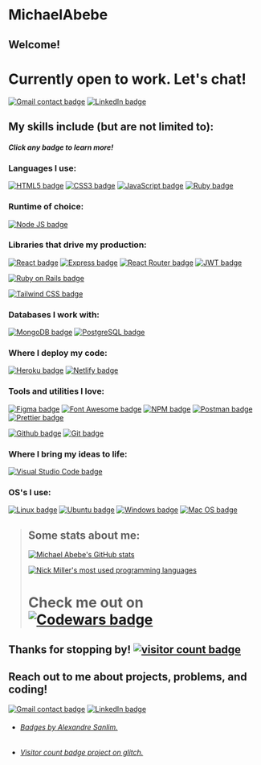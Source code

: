 # MichaelAbebe

## Welcome!
> 

# Currently open to work. Let's chat!
[![Gmail contact badge](https://img.shields.io/badge/Gmail-D14836?style=for-the-badge&logo=gmail&logoColor=white)](mailto:michaelnabebe@gmail.com)
[![LinkedIn badge](https://img.shields.io/badge/LinkedIn-0077B5?style=for-the-badge&logo=linkedin&logoColor=white)](https://www.linkedin.com/in/michaelabebe5/)

## My skills include (but are not limited to):
##### Click any badge to learn more!

### Languages I use:
[![HTML5 badge](https://img.shields.io/badge/HTML5-E34F26?style=for-the-badge&logo=html5&logoColor=white)](https://developer.mozilla.org/en-US/docs/Glossary/HTML5)
[![CSS3 badge](https://img.shields.io/badge/CSS3-1572B6?style=for-the-badge&logo=css3&logoColor=white)](https://developer.mozilla.org/en-US/docs/Web/CSS)
[![JavaScript badge](https://img.shields.io/badge/JavaScript-323330?style=for-the-badge&logo=javascript&logoColor=F7DF1E)](https://developer.mozilla.org/en-US/docs/Web/JavaScript)
[![Ruby badge](https://img.shields.io/badge/Ruby-CC342D?style=for-the-badge&logo=ruby&logoColor=white)](https://www.ruby-lang.org/en/)

### Runtime of choice:
[![Node JS badge](https://img.shields.io/badge/Node.js-339933?style=for-the-badge&logo=nodedotjs&logoColor=white)](https://nodejs.org/en/about/)

### Libraries that drive my production:
[![React badge](https://img.shields.io/badge/React-20232A?style=for-the-badge&logo=react&logoColor=61DAFB)](https://reactjs.org/)
[![Express badge](https://img.shields.io/badge/Express.js-000000?style=for-the-badge&logo=express&logoColor=white)](https://expressjs.com/)
[![React Router badge](https://img.shields.io/badge/React_Router-CA4245?style=for-the-badge&logo=react-router&logoColor=white)](https://reactrouter.com/)
[![JWT badge](https://img.shields.io/badge/JWT-000000?style=for-the-badge&logo=JSON%20web%20tokens&logoColor=white)](https://jwt.io/)

[![Ruby on Rails badge](https://img.shields.io/badge/Ruby_on_Rails-CC0000?style=for-the-badge&logo=ruby-on-rails&logoColor=white)](https://rubyonrails.org/)

[![Tailwind CSS badge](https://img.shields.io/badge/Tailwind_CSS-38B2AC?style=for-the-badge&logo=tailwind-css&logoColor=white)](https://tailwindcss.com/)

### Databases I work with:
[![MongoDB badge](https://img.shields.io/badge/MongoDB-4EA94B?style=for-the-badge&logo=mongodb&logoColor=white)](https://www.mongodb.com/)
[![PostgreSQL badge](https://img.shields.io/badge/PostgreSQL-316192?style=for-the-badge&logo=postgresql&logoColor=white)](https://www.postgresql.org/)

### Where I deploy my code:
[![Heroku badge](https://img.shields.io/badge/Heroku-430098?style=for-the-badge&logo=heroku&logoColor=white)](https://www.heroku.com/about)
[![Netlify badge](https://img.shields.io/badge/Netlify-00C7B7?style=for-the-badge&logo=netlify&logoColor=white)](https://www.netlify.com/)

### Tools and utilities I love:
[![Figma badge](https://img.shields.io/badge/Figma-F24E1E?style=for-the-badge&logo=figma&logoColor=white)](https://www.figma.com/)
[![Font Awesome badge](https://img.shields.io/badge/Font_Awesome-339AF0?style=for-the-badge&logo=fontawesome&logoColor=white)](https://fontawesome.com/)
[![NPM badge](https://img.shields.io/badge/npm-CB3837?style=for-the-badge&logo=npm&logoColor=white)](https://www.npmjs.com/)
[![Postman badge](https://img.shields.io/badge/Postman-FF6C37?style=for-the-badge&logo=Postman&logoColor=white)](https://www.postman.com/)
[![Prettier badge](https://img.shields.io/badge/prettier-1A2C34?style=for-the-badge&logo=prettier&logoColor=F7BA3E)](https://prettier.io/)

[![Github badge](https://img.shields.io/badge/GitHub-100000?style=for-the-badge&logo=github&logoColor=white)](https://github.com/nickdbmiller)
[![Git badge](https://img.shields.io/badge/GIT-E44C30?style=for-the-badge&logo=git&logoColor=white)](https://git-scm.com/)

### Where I bring my ideas to life:
[![Visual Studio Code badge](https://img.shields.io/badge/Visual_Studio_Code-0078D4?style=for-the-badge&logo=visual%20studio%20code&logoColor=white)](https://code.visualstudio.com/)

### OS's I use:
[![Linux badge](https://img.shields.io/badge/Linux-FCC624?style=for-the-badge&logo=linux&logoColor=black)](https://en.wikipedia.org/wiki/Linux)
[![Ubuntu badge](https://img.shields.io/badge/Ubuntu-E95420?style=for-the-badge&logo=ubuntu&logoColor=white)](https://ubuntu.com/)
[![Windows badge](	https://img.shields.io/badge/Windows-0078D6?style=for-the-badge&logo=windows&logoColor=white)](https://en.wikipedia.org/wiki/Microsoft_Windows)
[![Mac OS badge](https://img.shields.io/badge/mac%20os-000000?style=for-the-badge&logo=apple&logoColor=white)](https://en.wikipedia.org/wiki/MacOS)

> ## Some stats about me:
> [![Michael Abebe's GitHub stats](https://github-readme-stats.vercel.app/api?username=mike701&show_icons=true&theme=chartreuse-dark)](https://github.com/anuraghazra/github-readme-stats)
>
> [![Nick Miller's most used programming languages](https://github-readme-stats.vercel.app/api/top-langs/?username=nickdbmiller&layout=compact&theme=chartreuse-dark)](https://github.com/anuraghazra/github-readme-stats)
>
> # Check me out on [![Codewars badge](	https://img.shields.io/badge/Codewars-B1361E?style=for-the-badge&logo=Codewars&logoColor=white)](https://www.codewars.com/users/Mike551)

## Thanks for stopping by! [![visitor count badge](https://visitor-badge.glitch.me/badge?page_id=nickdbmiller.nickdbmiller)](https://visitor-badge.glitch.me/#docs)

## Reach out to me about projects, problems, and coding!
[![Gmail contact badge](https://img.shields.io/badge/Gmail-D14836?style=for-the-badge&logo=gmail&logoColor=white)](mailto:michaelnabebe@gmail.com)
[![LinkedIn badge](https://img.shields.io/badge/LinkedIn-0077B5?style=for-the-badge&logo=linkedin&logoColor=white)](https://www.linkedin.com/in/michaelabebe5/)

- ###### [Badges by Alexandre Sanlim.](https://github.com/alexandresanlim/Badges4-README.md-Profile)

- ###### [Visitor count badge project on glitch.](https://visitor-badge.glitch.me/)


